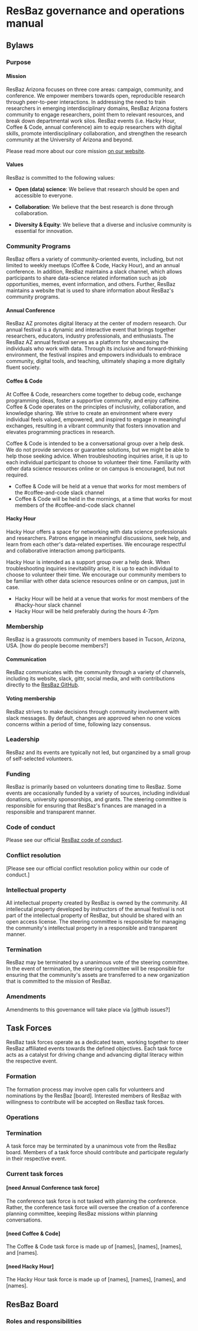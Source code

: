 # ResBaz governance and operations manual

## Bylaws

### Purpose

#### Mission

ResBaz Arizona focuses on three core areas: campaign, community, and conference. We empower members towards open, reproducible research through peer-to-peer interactions. In addressing the need to train researchers in emerging interdisciplinary domains, ResBaz Arizona fosters community to engage researchers, point them to relevant resources, and break down departmental work silos. ResBaz events (i.e. Hacky Hour, Coffee & Code, annual conference) aim to equip researchers with digital skills, promote interdisciplinary collaboration, and strengthen the research community at the University of Arizona and beyond.

Please read more about our core mission [on our website](https://github.com/resbazaz/core_mission).

#### Values

ResBaz is committed to the following values:

-   **Open (data) science**: We believe that research should be open and accessible to everyone.

-   **Collaboration**: We believe that the best research is done through collaboration.

-   **Diversity & Equity**: We believe that a diverse and inclusive community is essential for innovation.

### Community Programs
ResBaz offers a variety of community-oriented events, including, but not limited to weekly meetups (Coffee & Code, Hacky Hour), and an annual conference. In addition, ResBaz maintains a slack channel, which allows participants to share data-science related information such as job opportunities, memes, event information, and others. Further, ResBaz maintains a website that is used to share information about ResBaz's community programs.

#### Annual Conference

ResBaz AZ promotes digital literacy at the center of modern research. Our annual festival is a dynamic and interactive event that brings together researchers, educators, industry professionals, and enthusiasts. The ResBaz AZ annual festival serves as a platform for showcasing the individuals who work with data. Through its inclusive and forward-thinking environment, the festival inspires and empowers individuals to embrace community, digital tools, and teaching, ultimately shaping a more digitally fluent society.

#### Coffee & Code

At Coffee & Code, researchers come together to debug code, exchange programming ideas, foster a supportive community, and enjoy caffeine. Coffee & Code operates on the principles of inclusivity, collaboration, and knowledge sharing. We strive to create an environment where every individual feels valued, empowered, and inspired to engage in meaningful exchanges, resulting in a vibrant community that fosters innovation and elevates programming practices in research.

Coffee & Code is intended to be a conversational group over a help desk. We do not provide services or guarantee solutions, but we might be able to help those seeking advice. When troubleshooting inquiries arise, it is up to each individual participant to choose to volunteer their time. Familiarity with other data science resources online or on campus is encouraged, but not required.

-   Coffee & Code will be held at a venue that works for most members of the #coffee-and-code slack channel
-   Coffee & Code will be held in the mornings, at a time that works for most members of the #coffee-and-code slack channel

#### Hacky Hour

Hacky Hour offers a space for networking with data science professionals and researchers. Patrons engage in meaningful discussions, seek help, and learn from each other's data-related expertises. We encourage respectful and collaborative interaction among participants.

Hacky Hour is intended as a support group over a help desk. When troubleshooting inquiries inevitability arise, it is up to each individual to choose to volunteer their time. We encourage our community members to be familiar with other data science resources online or on campus, just in case.

-   Hacky Hour will be held at a venue that works for most members of the #hacky-hour slack channel
-   Hacky Hour will be held preferably during the hours 4-7pm

### Membership

ResBaz is a grassroots community of members based in Tucson, Arizona, USA. [how do people become members?]

#### Communication

ResBaz communicates with the community through a variety of channels, including its website, slack, gittr, social media, and with contributions directly to the [ResBaz GitHub](https://github.com/resbazaz).

#### Voting membership

ResBaz strives to make decisions through community involvement with slack messages. By default, changes are approved when no one voices concerns within a period of time, following lazy consensus.

### Leadership

ResBaz and its events are typically not led, but organzined by a small group of self-selected volunteers.

### Funding

ResBaz is primarily based on volunteers donating time to ResBaz. Some events are occasionally funded by a variety of sources, including individual donations, university sponsorships, and grants. The steering committee is responsible for ensuring that ResBaz's finances are managed in a responsible and transparent manner.

### Code of conduct

Please see our official [ResBaz code of conduct](https://github.com/resbazaz/website/blob/gh-pages/codeOfConduct.md).

### Conflict resolution

[Please see our official conflict resolution policy within our code of conduct.]

### Intellectual property

All intellectual property created by ResBaz is owned by the community. All intellecutal property developed by instructors of the annual festival is not part of the intellectual property of ResBaz, but should be shared with an open access license. The steering committee is responsible for managing the community's intellectual property in a responsible and transparent manner.

### Termination

ResBaz may be terminated by a unanimous vote of the steering committee. In the event of termination, the steering committee will be responsible for ensuring that the community's assets are transferred to a new organization that is committed to the mission of ResBaz.

### Amendments

Amendments to this governance will take place via [github issues?]

## Task Forces

ResBaz task forces operate as a dedicated team, working together to steer ResBaz affiliated events towards the defined objectives. Each task force acts as a catalyst for driving change and advancing digital literacy within the respective event.

### Formation

The formation process may involve open calls for volunteers and nominations by the ResBaz [board]. Interested members of ResBaz with willingness to contribute will be accepted on ResBaz task forces.

### Operations

### Termination

A task force may be terminated by a unanimous vote from the ResBaz board. Members of a task force should contribute and participate regularly in their respective event.

### Current task forces

#### [need Annual Conference task force]

The conference task force is not tasked with planning the conference. Rather, the conference task force will oversee the creation of a conference planning committee, keeping ResBaz missions within planning conversations.

#### [need Coffee & Code]

The Coffee & Code task force is made up of [names], [names], [names], and [names].

#### [need Hacky Hour]

The Hacky Hour task force is made up of [names], [names], [names], and [names].

## ResBaz Board

### Roles and responsibilities
